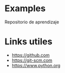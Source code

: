 # Examples

Repositorio de aprendizaje

# Links utiles

* https://github.com
* https://git-scm.com
* https://www.python.org
